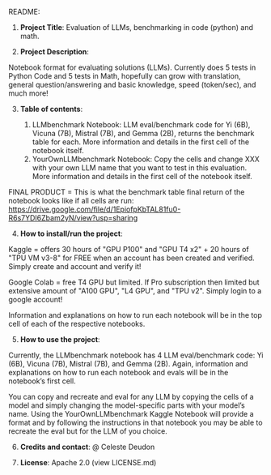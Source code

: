 README: 

1. **Project Title**: Evaluation of LLMs, benchmarking in code (python) and math. 



2. **Project Description**: 

Notebook format for evaluating solutions (LLMs). Currently does 5 tests in Python Code and 5 tests in Math, hopefully can grow with translation, general question/answering and basic knowledge, speed (token/sec), and much more! 



3. **Table of contents**:

	1) LLMbenchmark Notebook: LLM eval/benchmark code for Yi (6B), Vicuna (7B), Mistral (7B), and Gemma (2B), returns the benchmark table for each. More information and details in the first cell of the notebook itself. 
	2) YourOwnLLMbenchmark Notebook: Copy the cells and change XXX with your own LLM name that you want to test in this evaluation. More information and details in the first cell of the notebook itself. 

FINAL PRODUCT = This is what the benchmark table final return of the notebook looks like if all cells are run:
https://drive.google.com/file/d/1EpiofpKbTAL81fu0-R6s7YDI6Zbam2yN/view?usp=sharing



4) **How to install/run the project**:

Kaggle = offers 30 hours of "GPU P100" and "GPU T4 x2" + 20 hours of "TPU VM v3-8" for FREE when an account has been created and verified. Simply create and account and verify it! 

Google Colab = free T4 GPU but limited. If Pro subscription then limited but extensive amount of "A100 GPU", "L4 GPU", and "TPU v2". Simply login to a google account!

Information and explanations on how to run each notebook will be in the top cell of each of the respective notebooks. 



5) **How to use the project**:

Currently, the LLMbenchmark notebook has 4 LLM eval/benchmark code: Yi (6B), Vicuna (7B), Mistral (7B), and Gemma (2B). Again, information and explanations on how to run each notebook and evals will be in the notebook’s first cell. 

You can copy and recreate and eval for any LLM by copying the cells of a model and simply changing the model-specific parts with your model’s name. Using the YourOwnLLMbenchmark Kaggle Notebook will provide a format and by following the instructions in that notebook you may be able to recreate the eval but for the LLM of you choice. 



6) **Credits and contact**: 
@ Celeste Deudon 



7) **License**: Apache 2.0 (view LICENSE.md)